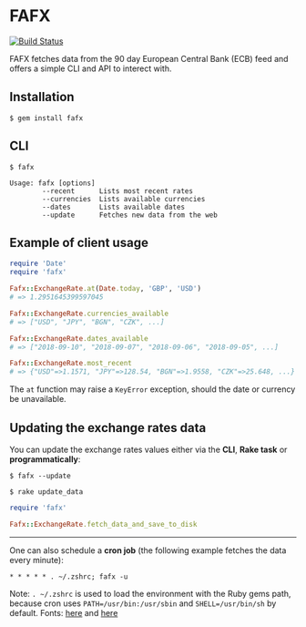 # FAFX

[![Build Status](https://travis-ci.org/FrankKair/fafx.svg?branch=master)](https://travis-ci.org/FrankKair/fafx)

FAFX fetches data from the 90 day European Central Bank (ECB) feed and offers a simple CLI and API to interect with.

## Installation

    $ gem install fafx

## CLI

    $ fafx

```
Usage: fafx [options]
        --recent      Lists most recent rates
        --currencies  Lists available currencies
        --dates       Lists available dates
        --update      Fetches new data from the web
```

## Example of client usage

```ruby
require 'Date'
require 'fafx'

Fafx::ExchangeRate.at(Date.today, 'GBP', 'USD')
# => 1.2951645399597045

Fafx::ExchangeRate.currencies_available
# => ["USD", "JPY", "BGN", "CZK", ...]

Fafx::ExchangeRate.dates_available
# => ["2018-09-10", "2018-09-07", "2018-09-06", "2018-09-05", ...]

Fafx::ExchangeRate.most_recent
# => {"USD"=>1.1571, "JPY"=>128.54, "BGN"=>1.9558, "CZK"=>25.648, ...}
```

The `at` function may raise a `KeyError` exception, should the date or currency be unavailable.

## Updating the exchange rates data

You can update the exchange rates values either via the **CLI**, **Rake task** or **programmatically**:

    $ fafx --update

    $ rake update_data

```ruby
require 'fafx'

Fafx::ExchangeRate.fetch_data_and_save_to_disk
```

---

One can also schedule a **cron job** (the following example fetches the data every minute):

```
* * * * * . ~/.zshrc; fafx -u
```

Note: `. ~/.zshrc` is used to load the environment with the Ruby gems path, because cron uses `PATH=/usr/bin:/usr/sbin` and `SHELL=/usr/bin/sh` by default. Fonts: [here](http://man7.org/linux/man-pages/man5/crontab.5.html) and [here](http://www.adminschoice.com/crontab-quick-reference)
